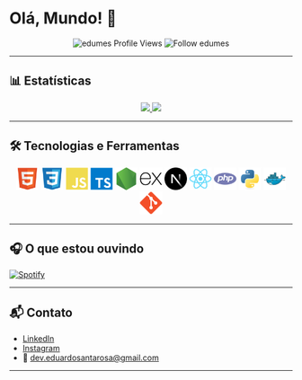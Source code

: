 # Olá, Mundo! 👋

<div align="center">
  <img src="https://komarev.com/ghpvc/?username=edumes&color=blue&label=Profile%20views" alt="edumes Profile Views" />
  <img src="https://img.shields.io/github/followers/edumes?label=Follow&style=social" alt="Follow edumes" />
</div>

---

## 📊 Estatísticas
<div align="center">
  <a href="https://github.com/edumes">
    <img height="160em" src="https://github-readme-stats.vercel.app/api?username=edumes&show_icons=true&theme=dark&include_all_commits=true&count_private=true" />
    <img height="160em" src="https://github-readme-stats.vercel.app/api/top-langs/?username=edumes&layout=compact&langs_count=6&theme=dark" />
  </a>
</div>

---

## 🛠️ Tecnologias e Ferramentas
<div align="center">
  <img alt="HTML5" src="https://raw.githubusercontent.com/devicons/devicon/master/icons/html5/html5-original.svg" width="40" height="40" />
  <img alt="CSS3" src="https://raw.githubusercontent.com/devicons/devicon/master/icons/css3/css3-original.svg" width="40" height="40" />
  <img alt="JavaScript" src="https://raw.githubusercontent.com/devicons/devicon/master/icons/javascript/javascript-plain.svg" width="40" height="40" />
  <img alt="TypeScript" src="https://raw.githubusercontent.com/devicons/devicon/master/icons/typescript/typescript-original.svg" width="40" height="40" />
  <img alt="Node.js" src="https://raw.githubusercontent.com/devicons/devicon/master/icons/nodejs/nodejs-original.svg" width="40" height="40" />
  <img alt="Express" src="https://raw.githubusercontent.com/devicons/devicon/master/icons/express/express-original.svg" width="40" height="40" />
  <img alt="Next.js" src="https://raw.githubusercontent.com/devicons/devicon/master/icons/nextjs/nextjs-original.svg" width="40" height="40" />
  <img alt="React" src="https://raw.githubusercontent.com/devicons/devicon/master/icons/react/react-original.svg" width="40" height="40" />
  <img alt="PHP" src="https://raw.githubusercontent.com/devicons/devicon/master/icons/php/php-plain.svg" width="40" height="40" />
  <img alt="Python" src="https://raw.githubusercontent.com/devicons/devicon/master/icons/python/python-original.svg" width="40" height="40" />
  <img alt="Docker" src="https://raw.githubusercontent.com/devicons/devicon/master/icons/docker/docker-original.svg" width="40" height="40" />
  <img alt="Git" src="https://raw.githubusercontent.com/devicons/devicon/master/icons/git/git-original.svg" width="40" height="40" />
</div>

---

## 🎧 O que estou ouvindo
[![Spotify](https://spotify-github-profile.kittinanx.com/api/view?uid=q2744thmbvh18vjdqaom84gvz&cover_image=true&theme=natemoo-re&show_offline=false&background_color=121212&interchange=true&bar_color=53b14f&bar_color_cover=true)](https://open.spotify.com/user/q2744thmbvh18vjdqaom84gvz)

---

## 📬 Contato

- [LinkedIn](https://www.linkedin.com/in/edumesz/)  
- [Instagram](https://instagram.com/edumes.py)  
- 📧 dev.eduardosantarosa@gmail.com

---

